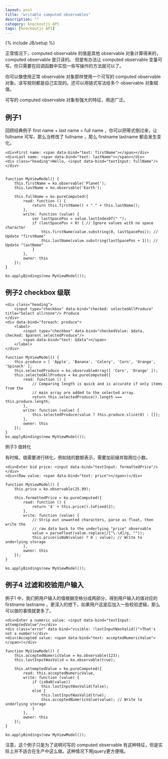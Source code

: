 ```yaml
---
layout: post
title: "writable computed observables"
description: ""
category: knockoutjs API
tags: [knockoutjs API]
---
```

{% include JB/setup %}

正常情况下，computed observable 的值是其他 observable 对象计算得来的，computed observable 是只读的。 但是有办法让 computed observable 变量可写。你只需要在回调函数中实现一些写操作的方法就可以了。

你可以像使用正常 observable 对象那样使用一个可写的 computed observable 对象。读写规则都是自己实现的。还可以用链式写法给多个 observable 对象赋值。

可写的 computed observable 对象有强大的特征，用途广泛。

## 例子1

回顾经典例子 first name + last name = full name ，你可以把等式倒过来，让 fullname 可写，那么当修改了 fullname ，那么 firstname lastname 都会发生变化。

	<div>First name: <span data-bind="text: firstName"></span></div>
	<div>Last name: <span data-bind="text: lastName"></span></div>
	<div class="heading">Hello, <input data-bind="textInput: fullName"/></div>


	function MyViewModel() {
	    this.firstName = ko.observable('Planet');
	    this.lastName = ko.observable('Earth');
	 
	    this.fullName = ko.pureComputed({
	        read: function () {
	            return this.firstName() + " " + this.lastName();
	        },
	        write: function (value) {
	            var lastSpacePos = value.lastIndexOf(" ");
	            if (lastSpacePos > 0) { // Ignore values with no space character
	                this.firstName(value.substring(0, lastSpacePos)); // Update "firstName"
	                this.lastName(value.substring(lastSpacePos + 1)); // Update "lastName"
	            }
	        },
	        owner: this
	    });
	}
	 
	ko.applyBindings(new MyViewModel());


## 例子2  checkbox 级联

	<div class="heading">
	    <input type="checkbox" data-bind="checked: selectedAllProduce" title="Select all/none"/> Produce
	</div>
	<div data-bind="foreach: produce">
	    <label>
	        <input type="checkbox" data-bind="checkedValue: $data, checked: $parent.selectedProduce"/>
	        <span data-bind="text: $data"></span>
	    </label>
	</div>

	function MyViewModel() {
	    this.produce = [ 'Apple', 'Banana', 'Celery', 'Corn', 'Orange', 'Spinach' ];
	    this.selectedProduce = ko.observableArray([ 'Corn', 'Orange' ]);
	    this.selectedAllProduce = ko.pureComputed({
	        read: function () {
	            // Comparing length is quick and is accurate if only items from the
	            // main array are added to the selected array.
	            return this.selectedProduce().length === this.produce.length;
	        },
	        write: function (value) {
	            this.selectedProduce(value ? this.produce.slice(0) : []);
	        },
	        owner: this
	    });
	}
	ko.applyBindings(new MyViewModel());

例子3 值转化

有时候，值需要进行转化，例如钱的数额表示，需要加前缀并取两位小数。

	<div>Enter bid price: <input data-bind="textInput: formattedPrice"/></div>
	<div>(Raw value: <span data-bind="text: price"></span>)</div>

	function MyViewModel() {
	    this.price = ko.observable(25.99);
	 
	    this.formattedPrice = ko.pureComputed({
	        read: function () {
	            return '$' + this.price().toFixed(2);
	        },
	        write: function (value) {
	            // Strip out unwanted characters, parse as float, then write the 
	            // raw data back to the underlying "price" observable
	            value = parseFloat(value.replace(/[^\.\d]/g, ""));
	            this.price(isNaN(value) ? 0 : value); // Write to underlying storage
	        },
	        owner: this
	    });
	}
	 
	ko.applyBindings(new MyViewModel());

## 例子4 过滤和校验用户输入

例子1 中，我们把用户输入的值根据空格分成两部分，得到用户输入的值对应的 firstname lastname 。更深入的想下，如果用户这是后加入一些校验逻辑，那么可以做的事情就更多了。


	<div>Enter a numeric value: <input data-bind="textInput: attemptedValue"/></div>
	<div class="error" data-bind="visible: !lastInputWasValid()">That's not a number!</div>
	<div>(Accepted value: <span data-bind="text: acceptedNumericValue"></span>)</div>

	function MyViewModel() {
	    this.acceptedNumericValue = ko.observable(123);
	    this.lastInputWasValid = ko.observable(true);
	 
	    this.attemptedValue = ko.pureComputed({
	        read: this.acceptedNumericValue,
	        write: function (value) {
	            if (isNaN(value))
	                this.lastInputWasValid(false);
	            else {
	                this.lastInputWasValid(true);
	                this.acceptedNumericValue(value); // Write to underlying storage
	            }
	        },
	        owner: this
	    });
	}
	 
	ko.applyBindings(new MyViewModel());


注意，这个例子只是为了说明可写的 computed observable 有这种特征，但是实际上并不适合在生产中这么做。这种情况下用jquery更方便哦。



























